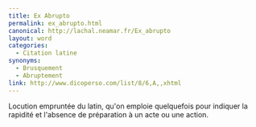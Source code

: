 ```yaml
---
title: Ex Abrupto
permalink: ex_abrupto.html
canonical: http://lachal.neamar.fr/Ex_abrupto
layout: word
categories:
  - Citation latine
synonyms:
  - Brusquement
  - Abruptement
link: http://www.dicoperso.com/list/8/6,A,,xhtml
---
```


Locution empruntée du latin, qu'on emploie quelquefois pour indiquer la rapidité et l'absence de préparation à un acte ou une action.

